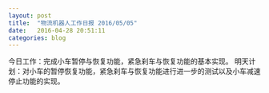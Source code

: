 ```yaml
---
layout: post
title:  "物流机器人工作日报 2016/05/05"
date:   2016-04-28 20:51:11
categories: blog
---
```


今日工作：完成小车暂停与恢复功能，紧急刹车与恢复功能的基本实现。
明天计划：对小车的暂停恢复功能，紧急刹车与恢复功能进行进一步的测试以及小车减速停止功能的实现。

